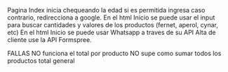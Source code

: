 Pagina Index inicia chequeando la edad si es permitida ingresa caso contrario, redirecciona a google.
En el html Inicio se puede usar el input para buscar cantidades y valores de los productos (fernet, aperol, cynar, etc)
En el html Inicio se puede usar Whatsapp a traves de su API 
Alta de cliente use la API Formspree.

FALLAS
NO funciona el total por producto 
NO supe como sumar todos los productos total general
